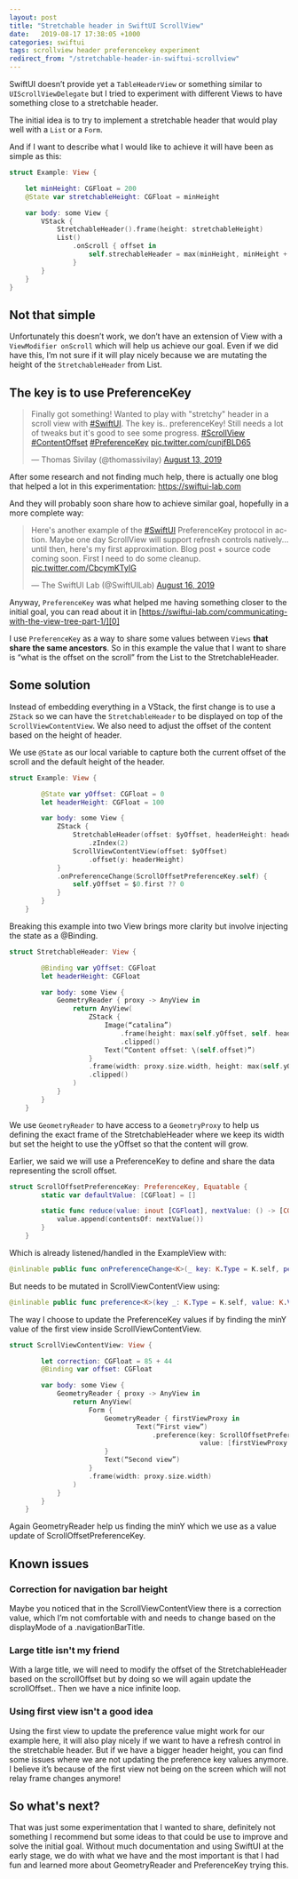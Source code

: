 ```yaml
---
layout: post
title: "Stretchable header in SwiftUI ScrollView"
date:   2019-08-17 17:38:05 +1000
categories: swiftui
tags: scrollview header preferencekey experiment 
redirect_from: "/stretchable-header-in-swiftui-scrollview"
---
```

SwiftUI doesn’t provide yet a `TableHeaderView` or something similar to `UIScrollViewDelegate` but I tried to experiment with different Views to have something close to a stretchable header.

The initial idea is to try to implement a stretchable header that would play well with a `List` or a `Form`.

And if I want to describe what I would like to achieve it will have been as simple as this:

```swift
struct Example: View {

    let minHeight: CGFloat = 200
    @State var stretchableHeight: CGFloat = minHeight

    var body: some View {
        VStack {
            StretchableHeader().frame(height: stretchableHeight)
            List()
                .onScroll { offset in
                    self.strechableHeader = max(minHeight, minHeight + offset.y)
                }
        }
    }
}
```

## Not that simple

Unfortunately this doesn’t work, we don’t have an extension of View with a `ViewModifier onScroll` which will help us achieve our goal. Even if we did have this, I’m not sure if it will play nicely because we are mutating the height of the `StretchableHeader` from List.

## The key is to use PreferenceKey

<blockquote class="twitter-tweet"><p lang="en" dir="ltr">Finally got something! Wanted to play with &quot;stretchy&quot; header in a scroll view with <a href="https://twitter.com/hashtag/SwiftUI?src=hash&amp;ref_src=twsrc%5Etfw">#SwiftUI</a>. The key is.. preferenceKey! Still needs a lot of tweaks but it&#39;s good to see some progress. <a href="https://twitter.com/hashtag/ScrollView?src=hash&amp;ref_src=twsrc%5Etfw">#ScrollView</a> <a href="https://twitter.com/hashtag/ContentOffset?src=hash&amp;ref_src=twsrc%5Etfw">#ContentOffset</a> <a href="https://twitter.com/hashtag/PreferenceKey?src=hash&amp;ref_src=twsrc%5Etfw">#PreferenceKey</a> <a href="https://t.co/cunjfBLD65">pic.twitter.com/cunjfBLD65</a></p>&mdash; Thomas Sivilay (@thomassivilay) <a href="https://twitter.com/thomassivilay/status/1161397525355458560?ref_src=twsrc%5Etfw">August 13, 2019</a></blockquote> <script async src="https://platform.twitter.com/widgets.js" charset="utf-8"></script>

After some research and not finding much help, there is actually one blog that helped a lot in this experimentation: https://swiftui-lab.com

And they will probably soon share how to achieve similar goal, hopefully in a more complete way:

<blockquote class="twitter-tweet"><p lang="en" dir="ltr">Here&#39;s another example of the <a href="https://twitter.com/hashtag/SwiftUI?src=hash&amp;ref_src=twsrc%5Etfw">#SwiftUI</a> PreferenceKey protocol in action. Maybe one day ScrollView will support refresh controls natively... until then, here&#39;s my first approximation. Blog post + source code coming soon. First I need to do some cleanup. <a href="https://t.co/CbcymKTyIG">pic.twitter.com/CbcymKTyIG</a></p>&mdash; The SwiftUI Lab (@SwiftUILab) <a href="https://twitter.com/SwiftUILab/status/1162355929230315520?ref_src=twsrc%5Etfw">August 16, 2019</a></blockquote> <script async src="https://platform.twitter.com/widgets.js" charset="utf-8"></script>

Anyway, `PreferenceKey` was what helped me having something closer to the initial goal, you can read about it in [https://swiftui-lab.com/communicating-with-the-view-tree-part-1/][0]

I use `PreferenceKey` as a way to share some values between `Views` **that share the same ancestors**. So in this example the value that I want to share is “what is the offset on the scroll” from the List to the StretchableHeader.

## Some solution

Instead of embedding everything in a VStack, the first change is to use a `ZStack` so we can have the `StretchableHeader` to be displayed on top of the `ScrollViewContentView`. We also need to adjust the offset of the content based on the height of header.

We use `@State` as our local variable to capture both the current offset of the scroll and the default height of the header.

```swift
struct Example: View {

        @State var yOffset: CGFloat = 0
        let headerHeight: CGFloat = 100

        var body: some View {
            ZStack {
                StretchableHeader(offset: $yOffset, headerHeight: headerHeight)
                    .zIndex(2)
                ScrollViewContentView(offset: $yOffset)
                    .offset(y: headerHeight)
            }
            .onPreferenceChange(ScrollOffsetPreferenceKey.self) {
                self.yOffset = $0.first ?? 0
            }
        }
    }
```

Breaking this example into two View brings more clarity but involve injecting the state as a @Binding.

```swift
struct StretchableHeader: View {

        @Binding var yOffset: CGFloat
        let headerHeight: CGFloat

        var body: some View {
            GeometryReader { proxy -> AnyView in
                return AnyView(
                    ZStack {
                        Image(“catalina”)
                            .frame(height: max(self.yOffset, self. headerHeight))
                            .clipped()
                        Text(“Content offset: \(self.offset)”)
                    }
                    .frame(width: proxy.size.width, height: max(self.yOffset, self.headerHeight))
                    .clipped()
                )
            }
        }
    }
```

We use `GeometryReader` to have access to a `GeometryProxy` to help us defining the exact frame of the StretchableHeader where we keep its width but set the height to use the yOffset so that the content will grow.

Earlier, we said we will use a PreferenceKey to define and share the data representing the scroll offset.

```swift
struct ScrollOffsetPreferenceKey: PreferenceKey, Equatable {
        static var defaultValue: [CGFloat] = []

        static func reduce(value: inout [CGFloat], nextValue: () -> [CGFloat]) {
            value.append(contentsOf: nextValue())
        }
    }
```

Which is already listened/handled in the ExampleView with:

```swift
@inlinable public func onPreferenceChange<K>(_ key: K.Type = K.self, perform action: @escaping (K.Value) -> Void) -> some View where K : PreferenceKey, K.Value : Equatable
```

But needs to be mutated in ScrollViewContentView using:

```swift
@inlinable public func preference<K>(key _: K.Type = K.self, value: K.Value) -> some View where K : PreferenceKey
```

The way I choose to update the PreferenceKey values if by finding the minY value of the first view inside ScrollViewContentView.

```swift
struct ScrollViewContentView: View {

        let correction: CGFloat = 85 + 44
        @Binding var offset: CGFloat

        var body: some View {
            GeometryReader { proxy -> AnyView in
                return AnyView(
                    Form {
                        GeometryReader { firstViewProxy in
                                Text(“First view”)
                                    .preference(key: ScrollOffsetPreferenceKey.self,
                                                value: [firstViewProxy.frame(in: .global).minY - self.correction])
                        }
                        Text(“Second view”)
                    }
                    .frame(width: proxy.size.width)
                )
            }
        }
    }
```

Again GeometryReader help us finding the minY which we use as a value update of ScrollOffsetPreferenceKey.

## Known issues

### Correction for navigation bar height

Maybe you noticed that in the ScrollViewContentView there is a correction value, which I’m not comfortable with and needs to change based on the displayMode of a .navigationBarTitle.

### Large title isn't my friend

With a large title, we will need to modify the offset of the StretchableHeader based on the scrollOffset but by doing so we will again update the scrollOffset.. Then we have a nice infinite loop.


### Using first view isn't a good idea

Using the first view to update the preference value might work for our example here, it will also play nicely if we want to have a refresh control in the stretchable header. But if we have a bigger header height, you can find some issues where we are not updating the preference key values anymore. I believe it’s because of the first view not being on the screen which will not relay frame changes anymore!

## So what's next?

That was just some experimentation that I wanted to share, definitely not something I recommend but some ideas to that could be use to improve and solve the initial goal. Without much documentation and using SwiftUI at the early stage, we do with what we have and the most important is that I had fun and learned more about GeometryReader and PreferenceKey trying this.

